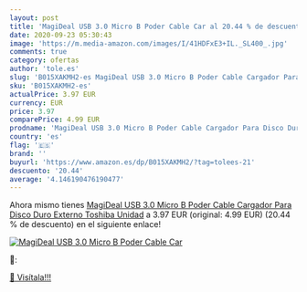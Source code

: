 ```yaml
---
layout: post
title: 'MagiDeal USB 3.0 Micro B Poder Cable Car al 20.44 % de descuento'
date: 2020-09-23 05:30:43
image: 'https://m.media-amazon.com/images/I/41HDFxE3+IL._SL400_.jpg'
comments: true
category: ofertas
author: 'tole.es'
slug: 'B015XAKMH2-es MagiDeal USB 3.0 Micro B Poder Cable Cargador Para Disco...'
sku: 'B015XAKMH2-es'
actualPrice: 3.97 EUR
currency: EUR
price: 3.97
comparePrice: 4.99 EUR
prodname: 'MagiDeal USB 3.0 Micro B Poder Cable Cargador Para Disco Duro Externo Toshiba Unidad'
country: 'es'
flag: '🇪🇸'
brand: ''
buyurl: 'https://www.amazon.es/dp/B015XAKMH2/?tag=tolees-21'
descuento: '20.44'
average: '4.146190476190477'
---
```


Ahora mismo tienes [MagiDeal USB 3.0 Micro B Poder Cable Cargador Para Disco Duro Externo Toshiba Unidad](https://www.amazon.es/dp/B015XAKMH2/?tag=tolees-21) a 3.97 EUR (original: 4.99 EUR) (20.44 %  de descuento) en el siguiente enlace!

[![MagiDeal USB 3.0 Micro B Poder Cable Car](https://m.media-amazon.com/images/I/41HDFxE3+IL._SL400_.jpg)](https://www.amazon.es/dp/B015XAKMH2/?tag=tolees-21)

🔎:


[🛒 Visítala!!!](https://www.amazon.es/dp/B015XAKMH2/?tag=tolees-21)
